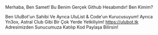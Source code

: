 Merhaba, Ben Samet! Bu Benim Gerçek Github Hesabımdır!
Ben Kimim?

Ben UluBot'un Sahibi Ve Ayrıca UluList & Code'un Kurucusuyum!
Ayrıca Yn3ox, Astral Club Gibi Bir Çok Yerde Yetkiliyim!
https://ulubot.tk Adresimizden Sunucumuza Katılıp Kod Paylaşa Bilirsin!
